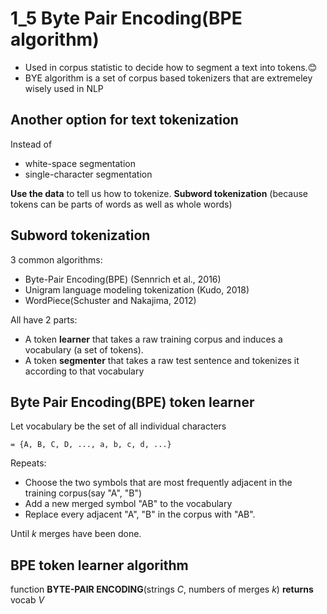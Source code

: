 # 1_5 Byte Pair Encoding(BPE algorithm)
+ Used in corpus statistic to decide how to segment a text into tokens.😊
+ BYE algorithm is a set of corpus based tokenizers that are extremeley wisely used in NLP

## Another option for text tokenization
Instead of 
  + white-space segmentation
  + single-character segmentation
 
**Use the data** to tell us how to tokenize.
**Subword tokenization** (because tokens can be parts of words as well as whole words)

## Subword tokenization
3 common algorithms:
  + Byte-Pair Encoding(BPE) (Sennrich et al., 2016)
  + Unigram language modeling tokenization (Kudo, 2018)
  + WordPiece(Schuster and Nakajima, 2012)

All have 2 parts:
  + A token **learner** that takes a raw training corpus and induces a vocabulary (a set of tokens).
  + A token **segmenter** that takes a raw test sentence and tokenizes it according to that vocabulary

## Byte Pair Encoding(BPE) token learner
Let vocabulary be the set of all individual characters
```
= {A, B, C, D, ..., a, b, c, d, ...}
```

Repeats:
  + Choose the two symbols that are most frequently adjacent in the training corpus(say "A", "B")
  + Add a new merged symbol "AB" to the vocabulary
  + Replace every adjacent "A", "B" in the corpus with "AB".
  
Until _k_ merges have been done.

## BPE token learner algorithm
function __BYTE-PAIR ENCODING__(strings _C_, numbers of merges _k_) **returns** vocab _V_
